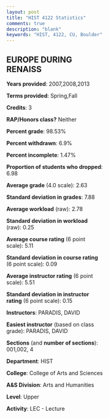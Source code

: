 ```yaml
---
layout: post
title: "HIST 4122 Statistics"
comments: true
description: "blank"
keywords: "HIST, 4122, CU, Boulder"
--- 
```

<head>
<script src="https://ajax.googleapis.com/ajax/libs/jquery/2.1.3/jquery.min.js"></script>
<script src="https://dl.dropboxusercontent.com/s/pc42nxpaw1ea4o9/highcharts.js?dl=0"></script>
<!-- <script src="../assets/js/highcharts.js"></script> -->
<style type="text/css">@font-face {
	font-family: "Bebas Neue";
	src: url(https://www.filehosting.org/file/details/544349/BebasNeue%20Regular.otf) format("opentype");
	}
	h1.Bebas { 
		font-family: "Bebas Neue", Verdana, Tahoma;
	}
</style>
</head>
<body>
	<div id="container" style="float: right; width: 45%; height: 88%; margin-left: 2.5%; margin-right: 2.5%;"></div>
	<script language="JavaScript">
		$(document).ready(function() {
		var chart = {type: 'column'};
		var title = {text: 'Grade Distribution'};
		var xAxis = {categories: ['A','B','C','D','F'],crosshair: true};
		var yAxis = {min: 0,title: {text: 'Percentage'}};
		var tooltip = {headerFormat: '<center><b><span style="font-size:20px">{point.key}</span></b></center>',
		               pointFormat: '<td style="padding:0"><b>{point.y:.1f}%</b></td>',
		               footerFormat: '</table>',shared: true,useHTML: true};
		var plotOptions = {column: {pointPadding: 0.0,borderWidth: 0}};  
		var credits = {enabled: false};var series= [{name: 'Percent',data: [22.78,38.61,25.32,6.33,6.96,]}];
		var json = {};
		json.chart = chart;
		json.title = title;
		json.tooltip = tooltip;
		json.xAxis = xAxis;
		json.yAxis = yAxis;  
		json.series = series;
		json.plotOptions = plotOptions;  
		json.credits = credits;
		$('#container').highcharts(json);
	});
	</script>
</body>
			   
## EUROPE DURING RENAISS

**Years provided**: 2007,2008,2013

**Terms provided**: Spring,Fall

**Credits**: 3

**RAP/Honors class?** Neither

**Percent grade**: 98.53%

**Percent withdrawn**: 6.9%

**Percent incomplete**: 1.47%

**Proportion of students who dropped**: 6.98

**Average grade** (4.0 scale): 2.63

**Standard deviation in grades**: 7.88

**Average workload** (raw): 2.78

**Standard deviation in workload** (raw): 0.25

**Average course rating** (6 point scale): 5.11

**Standard deviation in course rating** (6 point scale): 0.09

**Average instructor rating** (6 point scale): 5.51

**Standard deviation in instructor rating** (6 point scale): 0.15

**Instructors**: PARADIS, DAVID

**Easiest instructor** (based on class grade): PARADIS, DAVID

**Sections** (and **number of sections**): 001,002, 4

**Department**: HIST

**College**: College of Arts and Sciences

**A&S Division**: Arts and Humanities

**Level**: Upper

**Activity**: LEC - Lecture